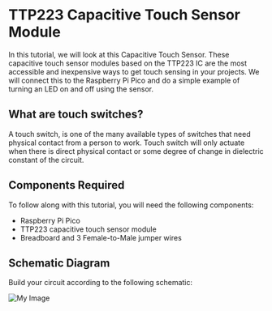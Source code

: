 # TTP223 Capacitive Touch Sensor Module 

In this tutorial, we will look at this Capacitive Touch Sensor. These capacitive touch sensor modules based on the TTP223 IC are the most accessible and inexpensive ways to get touch sensing in your projects. We will connect this to the Raspberry Pi Pico and do a simple example of turning an LED on and off using the sensor.

## What are touch switches?
A touch switch, is one of the many available types of switches that need physical contact from a person to work. Touch switch will only actuate when there is direct physical contact or some degree of change in dielectric constant of the circuit.

## Components Required

To follow along with this tutorial, you will need the following components:
-   Raspberry Pi Pico
-   TTP223 capacitive touch sensor module
-   Breadboard and 3 Female-to-Male jumper wires

## Schematic Diagram
Build your circuit according to the following schematic:

![My Image](images/schematic.png)